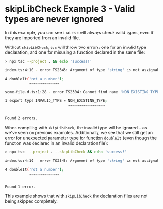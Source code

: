 # skipLibCheck Example 3 - Valid types are never ignored

In this example, you can see that `tsc` will always check valid types, even if they are imported from an invalid file.

Without `skipLibCheck`, `tsc` will throw two errors: one for an invalid type declaration, and one for misusing a function declared in the same file:  

```bash
> npx tsc --project . && echo 'success!'

index.ts:4:10 - error TS2345: Argument of type 'string' is not assignable to parameter of type 'number'.

4 doubleIt('not a number');
           ~~~~~~~~~~~~~~

some-file.d.ts:1:28 - error TS2304: Cannot find name 'NON_EXISTING_TYPE'.

1 export type INVALID_TYPE = NON_EXISTING_TYPE;
                             ~~~~~~~~~~~~~~~~~


Found 2 errors.
```

When compiling with `skipLibCheck`, the invalid type will be ignored - as we've seen on previous examples. Additionally, we see that we still get an error for unexpected parameter type for function `doubleIt` (even though the function was declared in an invalid declaration file):

```bash
> npx tsc  --project . --skipLibCheck && echo 'success!'

index.ts:4:10 - error TS2345: Argument of type 'string' is not assignable to parameter of type 'number'.

4 doubleIt('not a number');
           ~~~~~~~~~~~~~~


Found 1 error.
```

This example shows that with `skipLibCheck` the declaration files are not being skipped completely.
